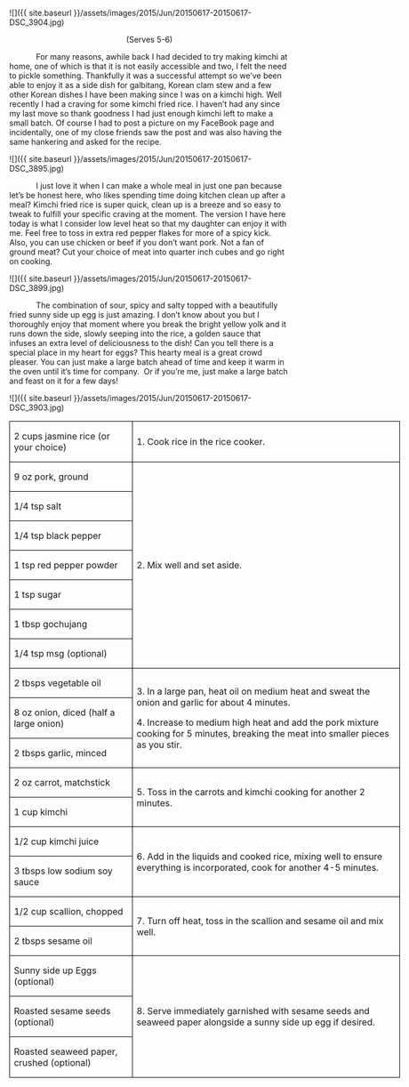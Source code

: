 

![]({{ site.baseurl }}/assets/images/2015/Jun/20150617-20150617-DSC_3904.jpg)
<p align=center style='text-align:center'><span
style=''>(Serves 5-6)</span></p>

<p style='text-indent:.5in'><span>For
many reasons, awhile back I had decided to try making kimchi at home, one of
which is that it is not easily accessible and two, I felt the need to pickle
something. Thankfully it was a successful attempt so we’ve been able to enjoy
it as a side dish for galbitang, Korean clam stew and a few other Korean dishes
I have been making since I was on a kimchi high. Well recently I had a craving
for some kimchi fried rice. I haven’t had any since my last move so thank
goodness I had just enough kimchi left to make a small batch. Of course I had
to post a picture on my FaceBook page and incidentally, one of my close friends
saw the post and was also having the same hankering and asked for the recipe.</span></p>


![]({{ site.baseurl }}/assets/images/2015/Jun/20150617-20150617-DSC_3895.jpg)


<p style='text-indent:.5in'><span>I
just love it when I can make a whole meal in just one pan because let’s be
honest here, who likes spending time doing kitchen clean up after a meal?
Kimchi fried rice is super quick, clean up is a breeze and so easy to tweak to
fulfill your specific craving at the moment. The version I have here today is
what I consider low level heat so that my daughter can enjoy it with me.
Feel free to toss in extra red pepper flakes for more of a spicy kick. Also, you can use
chicken or beef if you don’t want pork. Not a fan of ground meat? Cut your
choice of meat into quarter inch cubes and go right on cooking. </span></p>

![]({{ site.baseurl }}/assets/images/2015/Jun/20150617-20150617-DSC_3899.jpg)

<p style='text-indent:.5in'><span>The
combination of sour, spicy and salty topped with a beautifully fried sunny side
up egg is just amazing. I don’t know about you but I thoroughly enjoy that
moment where you break the bright yellow yolk and it runs down the side, slowly
seeping into the rice, a golden sauce that infuses an extra level of
deliciousness to the dish! Can you tell there is a special place in my heart
for eggs? This hearty meal is a great crowd pleaser. You can just make a large
batch ahead of time and keep it warm in the oven until it’s time for
company.&nbsp; Or if you’re me, just make a large batch and feast on it for a
few days!</span></p>

![]({{ site.baseurl }}/assets/images/2015/Jun/20150617-20150617-DSC_3903.jpg)

<table class=MsoTableGrid border=1 cellspacing=0 cellpadding=0 width=527
 style='width:527.4pt;border-collapse:collapse;border:none'>
 <tr style='height:15.75pt'>
  <td width=160 style='width:160.15pt;border:solid windowtext 1.0pt;padding:
  0in 5.4pt 0in 5.4pt;height:15.75pt'>
  <p><span>2 cups jasmine rice (or
  your choice)</span></p>
  </td>
  <td width=367 style='width:367.25pt;border:solid windowtext 1.0pt;border-left:
  none;padding:0in 5.4pt 0in 5.4pt;height:15.75pt'>
  <p><span>1. Cook rice in the rice
  cooker.</span></p>
  </td>
 </tr>
 <tr style='height:15.75pt'>
  <td width=160 style='width:160.15pt;border:solid windowtext 1.0pt;border-top:
  none;padding:0in 5.4pt 0in 5.4pt;height:15.75pt'>
  <p><span>9 oz pork, ground</span></p>
  </td>
  <td width=367 rowspan=7 style='width:367.25pt;border-top:none;border-left:
  none;border-bottom:solid windowtext 1.0pt;border-right:solid windowtext 1.0pt;
  padding:0in 5.4pt 0in 5.4pt;height:15.75pt'>
  <p><span>2. Mix well and set aside.</span></p>
  </td>
 </tr>
 <tr style='height:13.95pt'>
  <td width=160 style='width:160.15pt;border:solid windowtext 1.0pt;border-top:
  none;padding:0in 5.4pt 0in 5.4pt;height:13.95pt'>
  <p><span>1/4 tsp salt</span></p>
  </td>
 </tr>
 <tr style='height:13.95pt'>
  <td width=160 style='width:160.15pt;border:solid windowtext 1.0pt;border-top:
  none;padding:0in 5.4pt 0in 5.4pt;height:13.95pt'>
  <p><span>1/4 tsp black pepper</span></p>
  </td>
 </tr>
 <tr style='height:13.95pt'>
  <td width=160 style='width:160.15pt;border:solid windowtext 1.0pt;border-top:
  none;padding:0in 5.4pt 0in 5.4pt;height:13.95pt'>
  <p><span>1 tsp red pepper powder</span></p>
  </td>
 </tr>
 <tr style='height:13.95pt'>
  <td width=160 style='width:160.15pt;border:solid windowtext 1.0pt;border-top:
  none;padding:0in 5.4pt 0in 5.4pt;height:13.95pt'>
  <p><span>1 tsp sugar</span></p>
  </td>
 </tr>
 <tr style='height:13.95pt'>
  <td width=160 style='width:160.15pt;border:solid windowtext 1.0pt;border-top:
  none;padding:0in 5.4pt 0in 5.4pt;height:13.95pt'>
  <p><span>1 tbsp gochujang</span></p>
  </td>
 </tr>
 <tr style='height:13.95pt'>
  <td width=160 style='width:160.15pt;border:solid windowtext 1.0pt;border-top:
  none;padding:0in 5.4pt 0in 5.4pt;height:13.95pt'>
  <p><span>1/4 tsp msg (optional)</span></p>
  </td>
 </tr>
 <tr style='height:13.95pt'>
  <td width=160 style='width:160.15pt;border:solid windowtext 1.0pt;border-top:
  none;padding:0in 5.4pt 0in 5.4pt;height:13.95pt'>
  <p><span>2 tbsps vegetable oil</span></p>
  </td>
  <td width=367 rowspan=3 style='width:367.25pt;border-top:none;border-left:
  none;border-bottom:solid windowtext 1.0pt;border-right:solid windowtext 1.0pt;
  padding:0in 5.4pt 0in 5.4pt;height:13.95pt'>
  <p><span>3. In a large pan, heat
  oil on medium heat and sweat the onion and garlic for about 4 minutes.</span></p>
  <p><span>4. Increase to medium high
  heat and add the pork mixture cooking for 5 minutes, breaking the meat into
  smaller pieces as you stir.</span></p>
  </td>
 </tr>
 <tr style='height:13.95pt'>
  <td width=160 style='width:160.15pt;border:solid windowtext 1.0pt;border-top:
  none;padding:0in 5.4pt 0in 5.4pt;height:13.95pt'>
  <p><span>8 oz onion, diced (half a
  large onion)</span></p>
  </td>
 </tr>
 <tr style='height:13.95pt'>
  <td width=160 style='width:160.15pt;border:solid windowtext 1.0pt;border-top:
  none;padding:0in 5.4pt 0in 5.4pt;height:13.95pt'>
  <p><span>2 tbsps garlic, minced</span></p>
  </td>
 </tr>
 <tr style='height:13.95pt'>
  <td width=160 style='width:160.15pt;border:solid windowtext 1.0pt;border-top:
  none;padding:0in 5.4pt 0in 5.4pt;height:13.95pt'>
  <p><span>2 oz carrot, matchstick</span></p>
  </td>
  <td width=367 rowspan=2 style='width:367.25pt;border-top:none;border-left:
  none;border-bottom:solid windowtext 1.0pt;border-right:solid windowtext 1.0pt;
  padding:0in 5.4pt 0in 5.4pt;height:13.95pt'>
  <p><span>5. Toss in the carrots and
  kimchi cooking for another 2 minutes.</span></p>
  </td>
 </tr>
 <tr style='height:13.95pt'>
  <td width=160 style='width:160.15pt;border:solid windowtext 1.0pt;border-top:
  none;padding:0in 5.4pt 0in 5.4pt;height:13.95pt'>
  <p><span>1 cup kimchi</span></p>
  </td>
 </tr>
 <tr style='height:13.95pt'>
  <td width=160 style='width:160.15pt;border:solid windowtext 1.0pt;border-top:
  none;padding:0in 5.4pt 0in 5.4pt;height:13.95pt'>
  <p><span>1/2 cup kimchi juice</span></p>
  </td>
  <td width=367 rowspan=2 style='width:367.25pt;border-top:none;border-left:
  none;border-bottom:solid windowtext 1.0pt;border-right:solid windowtext 1.0pt;
  padding:0in 5.4pt 0in 5.4pt;height:13.95pt'>
  <p><span>6. Add in the liquids and
  cooked rice, mixing well to ensure everything is incorporated, cook for
  another 4-5 minutes.</span></p>
  </td>
 </tr>
 <tr style='height:13.95pt'>
  <td width=160 style='width:160.15pt;border:solid windowtext 1.0pt;border-top:
  none;padding:0in 5.4pt 0in 5.4pt;height:13.95pt'>
  <p><span>3 tbsps low sodium soy
  sauce</span></p>
  </td>
 </tr>
 <tr style='height:13.95pt'>
  <td width=160 style='width:160.15pt;border:solid windowtext 1.0pt;border-top:
  none;padding:0in 5.4pt 0in 5.4pt;height:13.95pt'>
  <p><span>1/2 cup scallion, chopped</span></p>
  </td>
  <td width=367 rowspan=2 style='width:367.25pt;border-top:none;border-left:
  none;border-bottom:solid windowtext 1.0pt;border-right:solid windowtext 1.0pt;
  padding:0in 5.4pt 0in 5.4pt;height:13.95pt'>
  <p><span>7. Turn off heat, toss in
  the scallion and sesame oil and mix well.</span></p>
  </td>
 </tr>
 <tr style='height:13.95pt'>
  <td width=160 style='width:160.15pt;border:solid windowtext 1.0pt;border-top:
  none;padding:0in 5.4pt 0in 5.4pt;height:13.95pt'>
  <p><span>2 tbsps sesame oil</span></p>
  </td>
 </tr>
 <tr style='height:13.95pt'>
  <td width=160 style='width:160.15pt;border:solid windowtext 1.0pt;border-top:
  none;padding:0in 5.4pt 0in 5.4pt;height:13.95pt'>
  <p><span>Sunny side up Eggs (optional)</span></p>
  </td>
  <td width=367 rowspan=3 style='width:367.25pt;border-top:none;border-left:
  none;border-bottom:solid windowtext 1.0pt;border-right:solid windowtext 1.0pt;
  padding:0in 5.4pt 0in 5.4pt;height:13.95pt'>
  <p><span>8. Serve immediately
  garnished with sesame seeds and seaweed paper alongside a sunny side up egg
  if desired. </span></p>
  </td>
 </tr>
 <tr style='height:13.95pt'>
  <td width=160 style='width:160.15pt;border:solid windowtext 1.0pt;border-top:
  none;padding:0in 5.4pt 0in 5.4pt;height:13.95pt'>
  <p><span>Roasted sesame seeds
  (optional)</span></p>
  </td>
 </tr>
 <tr style='height:13.95pt'>
  <td width=160 style='width:160.15pt;border:solid windowtext 1.0pt;border-top:
  none;padding:0in 5.4pt 0in 5.4pt;height:13.95pt'>
  <p><span>Roasted seaweed paper,
  crushed (optional)</span></p>
  </td>
 </tr>
</table>